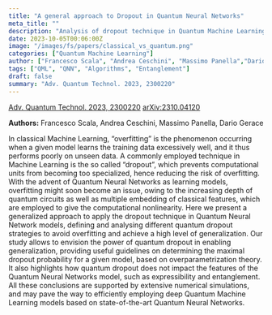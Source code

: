 ```yaml
---
title: "A general approach to Dropout in Quantum Neural Networks"
meta_title: ""
description: "Analysis of dropout technique in Quantum Machine Learning"
date: 2023-10-05T00:06:00Z
image: "/images/fs/papers/classical_vs_quantum.png"
categories: ["Quantum Machine Learning"]
author: ["Francesco Scala", "Andrea Ceschini", "Massimo Panella","Dario Gerace"]
tags: ["QML", "QNN", "Algorithms", "Entanglement"]
draft: false
summary: "Adv. Quantum Technol. 2023, 2300220"
---
```


[Adv. Quantum Technol. 2023, 2300220](https://doi.org/10.1002/qute.202300220)
[arXiv:2310.04120](https://arxiv.org/abs/2310.04120)

**Authors:** Francesco Scala, Andrea Ceschini, Massimo Panella, Dario Gerace

In classical Machine Learning, “overfitting” is the phenomenon occurring when a given model learns the training data excessively well, and it thus performs poorly on unseen data. A commonly employed technique in Machine Learning is the so called “dropout”, which prevents computational units from becoming too specialized, hence reducing the risk of overfitting. With the advent of Quantum Neural Networks as learning models, overfitting might soon become an issue, owing to the increasing depth of quantum circuits as well as multiple embedding of classical features, which are employed to give the computational nonlinearity. Here we present a generalized approach to apply the dropout technique in Quantum Neural Network models, defining and analysing different quantum dropout strategies to avoid overfitting and achieve a high level of generalization. Our study allows to envision the power of quantum dropout in enabling generalization, providing useful guidelines on determining the maximal dropout probability for a given model, based on overparametrization theory. It also highlights how quantum dropout does not impact the features of the Quantum Neural Networks model, such as expressibility and entanglement. All these conclusions are supported by extensive numerical simulations, and may pave the way to efficiently employing deep Quantum Machine Learning models based on state-of-the-art Quantum Neural Networks.
